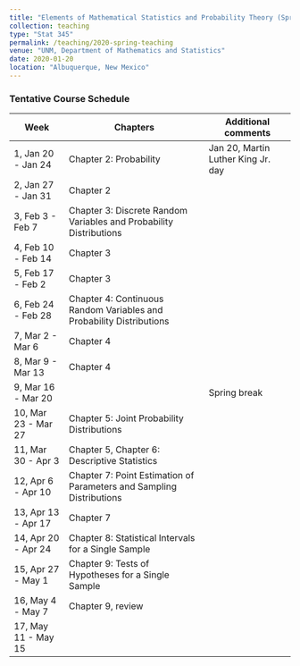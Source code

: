 ```yaml
---
title: "Elements of Mathematical Statistics and Probability Theory (Spring 2020)"
collection: teaching
type: "Stat 345"
permalink: /teaching/2020-spring-teaching
venue: "UNM, Department of Mathematics and Statistics"
date: 2020-01-20
location: "Albuquerque, New Mexico"
---
```



### Tentative Course Schedule

| Week                   | Chapters          |  Additional comments                                         |
| ------------           | ----------        | ------------------------------------------------------------ |
| 1, Jan 20 - Jan 24     | Chapter 2: Probability         | Jan 20, Martin Luther King Jr. day                           |
| 2, Jan 27 - Jan 31     | Chapter 2          |                                                              |
| 3, Feb 3 - Feb 7       | Chapter 3: Discrete Random Variables and Probability Distributions         |                                                              |
| 4, Feb 10 - Feb 14     | Chapter 3         |                                                              |
| 5, Feb 17 - Feb 2      | Chapter 3         |                                                              |
| 6, Feb 24 - Feb 28     | Chapter 4: Continuous Random Variables and Probability Distributions         |                                                              |
| 7, Mar 2 - Mar 6       | Chapter 4         |                                                              |
| 8, Mar 9 - Mar 13      | Chapter 4         |                                   |
| 9, Mar 16 - Mar 20     |                   | Spring break                                                 |
| 10, Mar 23 - Mar 27    | Chapter 5: Joint Probability Distributions        |                                                              |
| 11, Mar 30 - Apr 3     | Chapter 5, Chapter 6: Descriptive Statistics         |                                                              |
| 12, Apr 6 - Apr 10     | Chapter 7: Point Estimation of Parameters and Sampling Distributions        |                                                              |
| 13, Apr 13 - Apr 17    | Chapter 7         |                                                              |
| 14, Apr 20 - Apr 24    | Chapter 8: Statistical Intervals for a Single Sample        |                                                              | 
| 15, Apr 27 - May 1     | Chapter 9: Tests of Hypotheses for a Single Sample        |                                                              |
| 16, May 4 - May 7      | Chapter 9, review |                                                              |
| 17, May 11 - May 15    |                   |                                       |


